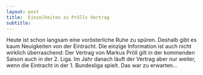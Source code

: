 ```yaml
---
layout: post
title:  Einzelheiten zu Prölls Vertrag
subtitle:  
---
```


Heute ist schon langsam eine vorösterliche Ruhe zu spüren. Deshalb gibt es kaum Neuigkeiten von der Eintracht. Die einzige Information ist auch nicht wirklich überraschend: Der Vertrag von Markus Pröll gilt in der kommenden Saison auch in der 2. Liga. Im Jahr danach läuft der Vertrag aber nur weiter, wenn die Eintracht in der 1. Bundesliga spielt. Das war zu erwarten...


